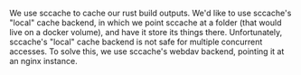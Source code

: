We use sccache to cache our rust build outputs.
We'd like to use sccache's "local" cache backend, in which we point sccache at a folder (that would live on a docker volume), and have it store its things there.
Unfortunately, sccache's "local" cache backend is not safe for multiple concurrent accesses.
To solve this, we use sccache's webdav backend, pointing it at an nginx instance.
